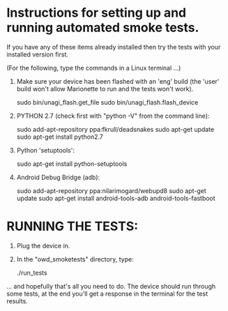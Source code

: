 Instructions for setting up and running automated smoke tests.
==============================================================

If you have any of these items already installed then try the tests with your installed version first.


(For the following, type the commands in a Linux terminal ...)

1. Make sure your device has been flashed with an 'eng' build (the 'user' build 
   won't allow Marionette to run and the tests won't work).

    sudo bin/unagi_flash.get_file
    sudo bin/unagi_flash.flash_device


2. PYTHON 2.7 (check first with "python -V" from the command line):

    sudo add-apt-repository ppa:fkrull/deadsnakes
    sudo apt-get update
    sudo apt-get install python2.7


3. Python 'setuptools':
    
    sudo apt-get install python-setuptools


4. Android Debug Bridge (adb):

    sudo add-apt-repository ppa:nilarimogard/webupd8
    sudo apt-get update
    sudo apt-get install android-tools-adb android-tools-fastboot

	

RUNNING THE TESTS:
==================

1. Plug the device in.

2. In the "owd_smoketests" directory, type:

    ./run_tests
    
    
... and hopefully that's all you need to do. The device should run through some tests, at the end you'll
get a response in the terminal for the test results.
